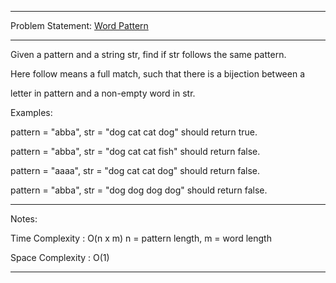 ******************************************************************************
Problem Statement: [Word Pattern](https://leetcode.com/problems/word-pattern/#/description)
******************************************************************************
Given a pattern and a string str, find if str follows the same pattern.

Here follow means a full match, such that there is a bijection between a

letter in pattern and a non-empty word in str.

Examples:

pattern = "abba", str = "dog cat cat dog" should return true.

pattern = "abba", str = "dog cat cat fish" should return false.

pattern = "aaaa", str = "dog cat cat dog" should return false.

pattern = "abba", str = "dog dog dog dog" should return false.

******************************************************************************
Notes:

Time Complexity : O(n x m) n = pattern length, m = word length

Space Complexity : O(1)

******************************************************************************
